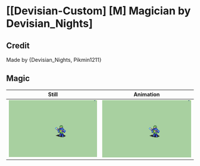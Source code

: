 # [\[Devisian-Custom\] \[M\] Magician by Devisian_Nights]

## Credit

Made by {Devisian_Nights, Pikmin1211}

## Magic

| Still | Animation |
| :---: | :-------: |
| ![Magic still](./Magic_000.png) | ![Magic animation](./Magic.gif) |

